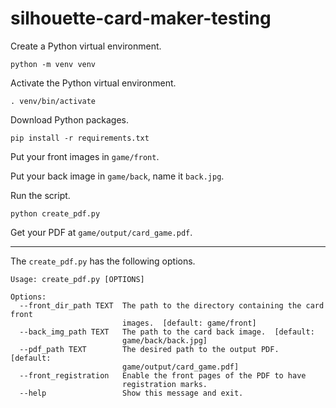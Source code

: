 # silhouette-card-maker-testing

Create a Python virtual environment.
```shell
python -m venv venv
```

Activate the Python virtual environment.
```shell
. venv/bin/activate
```

Download Python packages.
```shell
pip install -r requirements.txt
```

Put your front images in `game/front`.

Put your back image in `game/back`, name it `back.jpg`.

Run the script.
```shell
python create_pdf.py
```

Get your PDF at `game/output/card_game.pdf`.

***

The `create_pdf.py` has the following options.

```
Usage: create_pdf.py [OPTIONS]

Options:
  --front_dir_path TEXT  The path to the directory containing the card front
                         images.  [default: game/front]
  --back_img_path TEXT   The path to the card back image.  [default:
                         game/back/back.jpg]
  --pdf_path TEXT        The desired path to the output PDF.  [default:
                         game/output/card_game.pdf]
  --front_registration   Enable the front pages of the PDF to have
                         registration marks.
  --help                 Show this message and exit.
```